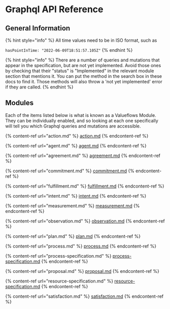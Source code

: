 # Graphql API Reference

## General Information

{% hint style="info" %}
All time values need to be in ISO format, such as&#x20;

`hasPointInTime: "2022-06-09T18:51:57.105Z"`
{% endhint %}

{% hint style="info" %}
There are a number of queries and mutations that appear in the specification, but are not yet implemented. Avoid those ones by checking that their "status" is "Implemented" in the relevant module section that mentions it. You can put the method in the search box in these docs to find it. Those methods will also throw a 'not yet implemented' error if they are called.
{% endhint %}

## Modules

Each of the items listed below is what is known as a Valueflows Module. They can be individually enabled, and so looking at each one specifically will tell you which Graphql queries and mutations are accessible.

{% content-ref url="action.md" %}
[action.md](action.md)
{% endcontent-ref %}

{% content-ref url="agent.md" %}
[agent.md](agent.md)
{% endcontent-ref %}

{% content-ref url="agreement.md" %}
[agreement.md](agreement.md)
{% endcontent-ref %}

{% content-ref url="commitment.md" %}
[commitment.md](commitment.md)
{% endcontent-ref %}

{% content-ref url="fulfillment.md" %}
[fulfillment.md](fulfillment.md)
{% endcontent-ref %}

{% content-ref url="intent.md" %}
[intent.md](intent.md)
{% endcontent-ref %}

{% content-ref url="measurement.md" %}
[measurement.md](measurement.md)
{% endcontent-ref %}

{% content-ref url="observation.md" %}
[observation.md](observation.md)
{% endcontent-ref %}

{% content-ref url="plan.md" %}
[plan.md](plan.md)
{% endcontent-ref %}

{% content-ref url="process.md" %}
[process.md](process.md)
{% endcontent-ref %}

{% content-ref url="process-specification.md" %}
[process-specification.md](process-specification.md)
{% endcontent-ref %}

{% content-ref url="proposal.md" %}
[proposal.md](proposal.md)
{% endcontent-ref %}

{% content-ref url="resource-specification.md" %}
[resource-specification.md](resource-specification.md)
{% endcontent-ref %}

{% content-ref url="satisfaction.md" %}
[satisfaction.md](satisfaction.md)
{% endcontent-ref %}
